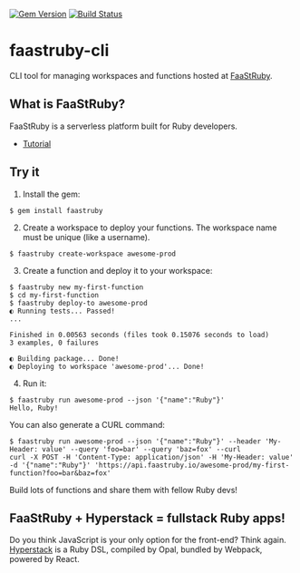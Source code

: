 [![Gem Version](https://badge.fury.io/rb/faastruby.svg)](https://badge.fury.io/rb/faastruby)
[![Build Status](https://travis-ci.org/FaaStRuby/faastruby-cli.svg?branch=master)](https://travis-ci.org/FaaStRuby/faastruby-cli)

# faastruby-cli

CLI tool for managing workspaces and functions hosted at [FaaStRuby](https://faastruby.io).

## What is FaaStRuby?
FaaStRuby is a serverless platform built for Ruby developers.

* [Tutorial](https://faastruby.io/tutorial.html)

## Try it

1. Install the gem:

```
$ gem install faastruby
```

2. Create a workspace to deploy your functions. The workspace name must be unique (like a username).

```
$ faastruby create-workspace awesome-prod
```

3. Create a function and deploy it to your workspace:

```
$ faastruby new my-first-function
$ cd my-first-function
$ faastruby deploy-to awesome-prod
◐ Running tests... Passed!
...

Finished in 0.00563 seconds (files took 0.15076 seconds to load)
3 examples, 0 failures

◐ Building package... Done!
◐ Deploying to workspace 'awesome-prod'... Done!
```

4. Run it:

```
$ faastruby run awesome-prod --json '{"name":"Ruby"}'
Hello, Ruby!
```

You can also generate a CURL command:

```
$ faastruby run awesome-prod --json '{"name":"Ruby"}' --header 'My-Header: value' --query 'foo=bar' --query 'baz=fox' --curl
curl -X POST -H 'Content-Type: application/json' -H 'My-Header: value' -d '{"name":"Ruby"}' 'https://api.faastruby.io/awesome-prod/my-first-function?foo=bar&baz=fox'
```

Build lots of functions and share them with fellow Ruby devs!

## FaaStRuby + Hyperstack = fullstack Ruby apps!

Do you think JavaScript is your only option for the front-end? Think again. [Hyperstack](https://hyperstack.org) is a Ruby DSL, compiled by Opal, bundled by Webpack, powered by React.
